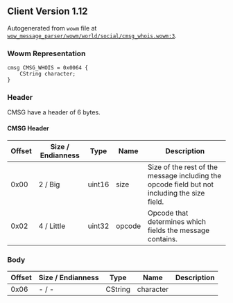## Client Version 1.12

Autogenerated from `wowm` file at [`wow_message_parser/wowm/world/social/cmsg_whois.wowm:3`](https://github.com/gtker/wow_messages/tree/main/wow_message_parser/wowm/world/social/cmsg_whois.wowm#L3).

### Wowm Representation
```rust,ignore
cmsg CMSG_WHOIS = 0x0064 {
    CString character;
}
```
### Header
CMSG have a header of 6 bytes.

#### CMSG Header
| Offset | Size / Endianness | Type   | Name   | Description |
| ------ | ----------------- | ------ | ------ | ----------- |
| 0x00   | 2 / Big           | uint16 | size   | Size of the rest of the message including the opcode field but not including the size field.|
| 0x02   | 4 / Little        | uint32 | opcode | Opcode that determines which fields the message contains.|
### Body
| Offset | Size / Endianness | Type | Name | Description |
| ------ | ----------------- | ---- | ---- | ----------- |
| 0x06 | - / - | CString | character |  |
